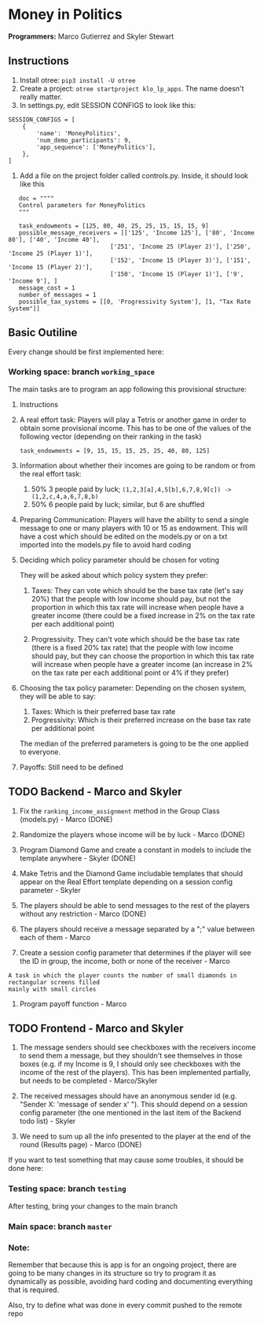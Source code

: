 # Money in Politics
**Programmers:** Marco Gutierrez and Skyler Stewart

## Instructions

1. Install otree: `pip3 install -U otree`
1. Create a project: `otree startproject klo_lp_apps`. The name doesn't
really matter.
1. In settings.py, edit SESSION CONFIGS to look like this: 
```
SESSION_CONFIGS = [
    {
        'name': 'MoneyPolitics',
        'num_demo_participants': 9,
        'app_sequence': ['MoneyPolitics'],
    },
]
```
1. Add a file on the project folder called controls.py. Inside, it should look like this

 ```
    doc = """"
    Control parameters for MoneyPolitics
    """
    
    task_endowments = [125, 80, 40, 25, 25, 15, 15, 15, 9]
    possible_message_receivers = [['125', 'Income 125'], ['80', 'Income 80'], ['40', 'Income 40'],
                              ['251', 'Income 25 (Player 2)'], ['250', 'Income 25 (Player 1)'],
                              ['152', 'Income 15 (Player 3)'], ['151', 'Income 15 (Player 2)'],
                              ['150', 'Income 15 (Player 1)'], ['9', 'Income 9'], ]
    message_cost = 1
    number_of_messages = 1
    possible_tax_systems = [[0, 'Progressivity System'], [1, "Tax Rate System"]]
 ```
 
## Basic Outiline

Every change should be first implemented here:
### Working space: branch `working_space`

The main tasks are to program an app following this provisional structure:

1. Instructions

1. A real effort task: 
    Players will play a Tetris or another game in order to obtain some provisional income. This has to be one of the
    values of the following vector (depending on their ranking in the task)
    
    `task_endowments = [9, 15, 15, 15, 25, 25, 40, 80, 125]`
    
1. Information about whether their incomes are going to be random or from the real effort task:
    1. 50% 3 people paid by luck; `(1,2,3[a],4,5[b],6,7,8,9[c]) -> (1,2,c,4,a,6,7,8,b)`
    1. 50% 6 people paid by luck; similar, but 6 are shuffled

1. Preparing Communication: 
    Players will have the ability to send a single message to one or many players with 10 or 15 as endowment. This will 
    have a cost which should be edited on the models.py or on a txt imported into the models.py file to avoid 
    hard coding

1. Deciding which policy parameter should be chosen for voting
    
    They will be asked about which policy system they prefer: 
    
    1. Taxes: They can vote which should be the base tax rate (let's say 20%) that the people with low income should 
    pay, but not the proportion in which this tax rate will increase when people have a greater income (there could be 
    a fixed increase in 2% on the tax rate per each additional point) 
    
    2. Progressivity. They can't vote which should be the base tax rate (there is a fixed 20% tax rate) that the people
    with low income should pay, but they can choose the proportion in which this tax rate will increase when people have
    a greater income (an increase in 2% on the tax rate per each additional point or 4% if they prefer) 

1. Choosing the tax policy parameter: Depending on the chosen system, they will be able to say:

    1. Taxes: Which is their preferred base tax rate
    1. Progressivity: Which is their preferred increase on the base tax rate per additional point
    
    The median of the preferred parameters is going to be the one applied to everyone.

1. Payoffs: Still need to be defined

## TODO Backend - Marco and Skyler

1. Fix the `ranking_income_assignment` method in the Group Class (models.py) - Marco (DONE)

1. Randomize the players whose income will be by luck - Marco (DONE)

1. Program Diamond Game and create a constant in models to include the template anywhere - Skyler (DONE)

1. Make Tetris and the Diamond Game includable templates that should appear on the Real Effort template
depending on a session config parameter - Skyler

1. The players should be able to send messages to the rest of the players without any restriction - Marco (DONE)

1. The players should receive a message separated by a ";" value between each of them - Marco

1. Create a session config parameter that determines if the player will see the ID in group, the income, both
or none of the receiver - Marco

```
A task in which the player counts the number of small diamonds in rectangular screens filled 
mainly with small circles
```

1. Program payoff function - Marco

## TODO Frontend - Marco and Skyler

1. The message senders should see checkboxes with the receivers income to send them a message, but they shouldn't
see themselves in those boxes (e.g. if my Income is 9, I should only see checkboxes with the income of the rest of the
players). This has been implemented partially, but needs to be completed - Marco/Skyler

1. The received messages should have an anonymous sender id (e.g. "Sender X: 'message of sender x' "). This should
 depend on a session config parameter (the one mentioned in the last item of the Backend todo list) - Skyler

1. We need to sum up all the info presented to the player at the end of the round (Results page) - Marco (DONE)

If you want to test something that may cause some troubles, it should be done here:
### Testing space: branch `testing`

After testing, bring your changes to the main branch
### Main space: branch `master`

### Note:
Remember that because this is app is for an ongoing project, there are going to be many changes in its structure
so try to program it as dynamically as possible, avoiding hard coding and documenting everything that is required.

Also, try to define what was done in every commit pushed to the remote repo 
